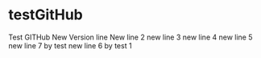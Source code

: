 # testGitHub
Test GITHub 
New Version line
New  line 2
new line 3
new line 4
new line 5
new line 7 by test
new line 6 by test 1
